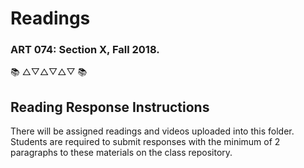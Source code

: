 # Readings
### ART 074: Section X, Fall 2018.

:books: △▽△▽△▽ :books:

## Reading Response Instructions
There will be assigned readings and videos uploaded into this folder. Students are required to submit responses with the minimum of 2 paragraphs to these materials on the class repository.
